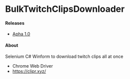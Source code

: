 # BulkTwitchClipsDownloader

#### Releases
* [Apha 1.0](https://github.com/gamble4846/BulkTwitchClipsDownload/blob/1361cf5548183dec488743ed8e9992bec86de99a/Releases/Alpha%201.0.zip)


#### About
Selenium C# Winform to download twitch clips all at once

* Chrome Web Driver
* https://clipr.xyz/
